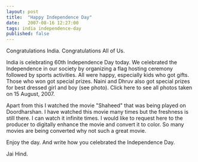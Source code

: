 ```yaml
---
layout: post
title:  "Happy Independence Day"
date:   2007-08-16 12:27:00
tags: india independence-day
published: false
---
```

Congratulations India. Congratulations All of Us.

India is celebrating 60th Independence Day today. We celebrated the Independence in our society by organizing a flag hosting ceremony followed by sports activities. All were happy, especially kids who got gifts. Those who won got special prizes. Naini and Dhruv also got special prizes for best dressed girl and boy (see photo). Click here to see all photos taken on 15 August, 2007.

Apart from this I watched the movie "Shaheed" that was being played on Doordharshan. I have watched this movie many times but the freshness is still there. I can watch it infinite times. I would like to request here to the producer to digitally enhance the movie and convert it to color. So many movies are being converted why not such a great movie.

Enjoy the day. And write how you celebrated the Independence Day.

Jai Hind.
